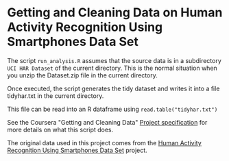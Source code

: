 Getting and Cleaning Data on Human Activity Recognition Using Smartphones Data Set
==================

The script ```run_analysis.R``` assumes that the source data is in a
subdirectory ```UCI HAR Dataset``` of the current directory. This is the normal
situation when you unzip the Dataset.zip file in the current directory.

Once executed, the script generates the tidy dataset and writes it into a file
tidyhar.txt in the current directory.

This file can be read into an R dataframe using ```read.table("tidyhar.txt")```

See the Coursera "Getting and Cleaning Data" [Project specification](https://class.coursera.org/getdata-002/human_grading/view/courses/972080/assessments/3/submissions) for more details on what this script does.

The original data used in this project comes from the [Human Activity Recognition Using Smartphones Data Set](http://archive.ics.uci.edu/ml/datasets/Human+Activity+Recognition+Using+Smartphones) project.
